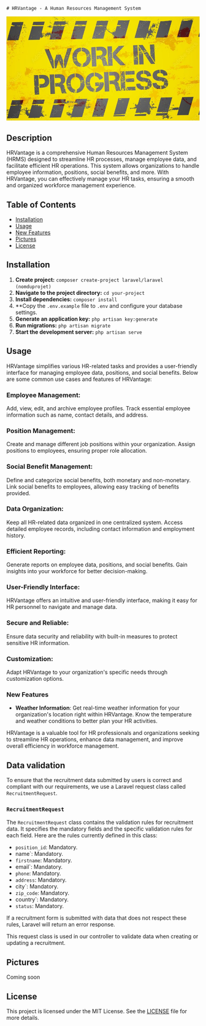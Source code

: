 	# HRVantage - A Human Resources Management System

![Work in Progress](https://github.com/DelphineLecorney/HRVantage/blob/master/public/Work.JPG)

## Description

HRVantage is a comprehensive Human Resources Management System (HRMS) designed to streamline HR processes, manage employee data, and facilitate efficient HR operations. This system allows organizations to handle employee information, positions, social benefits, and more. With HRVantage, you can effectively manage your HR tasks, ensuring a smooth and organized workforce management experience.

## Table of Contents

- [Installation](#installation)
- [Usage](#usage)
- [New Features](#new-features) <!-- New features added -->
- [Pictures](#pictures)
- [License](#license)

## Installation

1. **Create project:** `composer create-project laravel/laravel (nomduprojet)`
2. **Navigate to the project directory:** `cd your-project`
3. **Install dependencies:** `composer install`
4. **Copy the `.env.example` file to `.env` and configure your database settings.
5. **Generate an application key:** `php artisan key:generate`
6. **Run migrations:** `php artisan migrate`
7. **Start the development server:** `php artisan serve`

## Usage

HRVantage simplifies various HR-related tasks and provides a user-friendly interface for managing employee data, positions, and social benefits. Below are some common use cases and features of HRVantage:

### Employee Management:

Add, view, edit, and archive employee profiles.
Track essential employee information such as name, contact details, and address.

### Position Management:

Create and manage different job positions within your organization.
Assign positions to employees, ensuring proper role allocation.

### Social Benefit Management:

Define and categorize social benefits, both monetary and non-monetary.
Link social benefits to employees, allowing easy tracking of benefits provided.

### Data Organization:

Keep all HR-related data organized in one centralized system.
Access detailed employee records, including contact information and employment history.

### Efficient Reporting:

Generate reports on employee data, positions, and social benefits.
Gain insights into your workforce for better decision-making.

### User-Friendly Interface:

HRVantage offers an intuitive and user-friendly interface, making it easy for HR personnel to navigate and manage data.

### Secure and Reliable:

Ensure data security and reliability with built-in measures to protect sensitive HR information.

### Customization:

Adapt HRVantage to your organization's specific needs through customization options.

### New Features <!-- New functions -->

- **Weather Information**: Get real-time weather information for your organization's location right within HRVantage. Know the temperature and weather conditions to better plan your HR activities.

HRVantage is a valuable tool for HR professionals and organizations seeking to streamline HR operations, enhance data management, and improve overall efficiency in workforce management.

## Data validation

To ensure that the recruitment data submitted by users is correct and compliant with our requirements, we use a Laravel request class called `RecruitmentRequest`.

### `RecruitmentRequest`

The `RecruitmentRequest` class contains the validation rules for recruitment data. It specifies the mandatory fields and the specific validation rules for each field. Here are the rules currently defined in this class:

- `position_id`: Mandatory.
- name`: Mandatory.
- `firstname`: Mandatory.
- email`: Mandatory.
- `phone`: Mandatory.
- `address`: Mandatory.
- city`: Mandatory.
- `zip_code`: Mandatory.
- country`: Mandatory.
- `status`: Mandatory.

If a recruitment form is submitted with data that does not respect these rules, Laravel will return an error response.

This request class is used in our controller to validate data when creating or updating a recruitment.


## Pictures

Coming soon

## License

This project is licensed under the MIT License. See the [LICENSE](LICENSE) file for more details.
